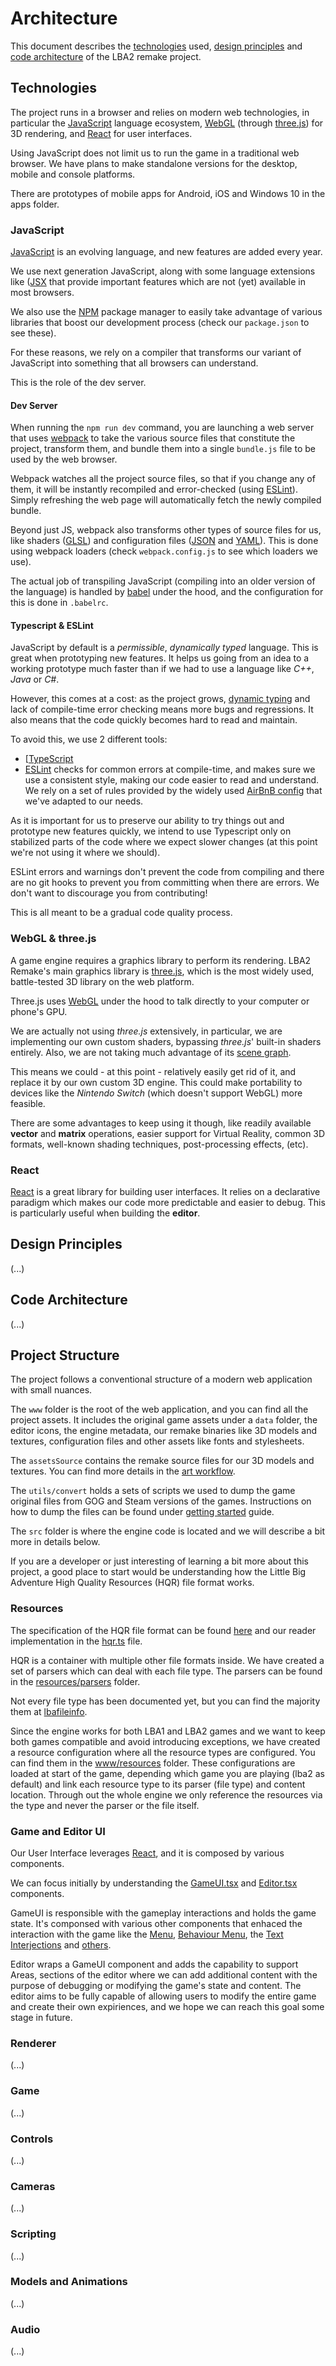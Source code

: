 # Architecture

This document describes the [technologies](#Technologies) used, [design principles](#design-principles) and [code architecture](#code-architecture) of the LBA2 remake project.


## Technologies

The project runs in a browser and relies on modern web technologies, in particular the [JavaScript](https://developer.mozilla.org/bm/docs/Web/JavaScript) language ecosystem, [WebGL](https://developer.mozilla.org/en-US/docs/Web/API/WebGL_API) (through [three.js](https://threejs.org/)) for 3D rendering, and [React](https://reactjs.org/) for user interfaces.

Using JavaScript does not limit us to run the game in a traditional web browser. We have plans to make standalone versions for the desktop, mobile and console platforms.

There are prototypes of mobile apps for Android, iOS and Windows 10 in the apps folder.

### JavaScript

[JavaScript](https://developer.mozilla.org/bm/docs/Web/JavaScript) is an evolving language, and new features are added every year.

We use next generation JavaScript, along with some language extensions like ([JSX](https://reactjs.org/docs/introducing-jsx.html) that provide important features which are not (yet) available in most browsers.

We also use the [NPM](https://www.npmjs.com/) package manager to easily take advantage of various libraries that boost our development process (check our `package.json` to see these).

For these reasons, we rely on a compiler that transforms our variant of JavaScript into something that all browsers can understand.

This is the role of the dev server.

#### Dev Server

When running the `npm run dev` command, you are launching a web server that uses [webpack](https://webpack.js.org/) to take the various source files that constitute the project, transform them, and bundle them into a single `bundle.js` file to be used by the web browser.

Webpack watches all the project source files, so that if you change any of them, it will be instantly recompiled and error-checked (using [ESLint](https://eslint.org/)). Simply refreshing the web page will automatically fetch the newly compiled bundle.

Beyond just JS, webpack also transforms other types of source files for us, like shaders ([GLSL](https://developer.mozilla.org/en-US/docs/Games/Techniques/3D_on_the_web/GLSL_Shaders)) and configuration files ([JSON](https://www.json.org/) and [YAML](http://yaml.org/)). This is done using webpack loaders (check `webpack.config.js` to see which loaders we use).

The actual job of transpiling JavaScript (compiling into an older version of the language) is handled by [babel](https://babeljs.io/) under the hood, and the configuration for this is done in `.babelrc`.

#### Typescript & ESLint

JavaScript by default is a _permissible_, _dynamically typed_ language. This is great when prototyping new features. It helps us going from an idea to a working prototype much faster than if we had to use a language like _C++_, _Java_ or _C#_.

However, this comes at a cost: as the project grows, [dynamic typing](https://developer.mozilla.org/en-US/docs/Glossary/Dynamic_typing) and lack of compile-time error checking means more bugs and regressions. It also means that the code quickly becomes hard to read and maintain.

To avoid this, we use 2 different tools:

* [[TypeScript](https://www.typescriptlang.org/)
* [ESLint](https://eslint.org/) checks for common errors at compile-time, and makes sure we use a consistent style, making our code easier to read and understand. We rely on a set of rules provided by the widely used [AirBnB config](https://github.com/airbnb/javascript) that we've adapted to our needs.

As it is important for us to preserve our ability to try things out and prototype new features quickly, we intend to use Typescript only on stabilized parts of the code where we expect slower changes (at this point we're not using it where we should).

ESLint errors and warnings don't prevent the code from compiling and there are no git hooks to prevent you from committing when there are errors. We don't want to discourage you from contributing!

This is all meant to be a gradual code quality process.

### WebGL & three.js

A game engine requires a graphics library to perform its rendering. LBA2 Remake's main graphics library is [three.js](https://threejs.org/), which is the most widely used, battle-tested 3D library on the web platform.

Three.js uses [WebGL](https://developer.mozilla.org/en-US/docs/Web/API/WebGL_API) under the hood to talk directly to your computer or phone's GPU.

We are actually not using _three.js_ extensively, in particular, we are implementing our own custom shaders, bypassing _three.js_' built-in shaders entirely.
Also, we are not taking much advantage of its [scene graph](https://en.wikipedia.org/wiki/Scene_graph).

This means we could - at this point - relatively easily get rid of it, and replace it by our own custom 3D engine. This could make portability to devices like the _Nintendo Switch_ (which doesn't support WebGL) more feasible.

There are some advantages to keep using it though, like readily available **vector** and **matrix** operations, easier support for Virtual Reality, common 3D formats, well-known shading techniques, post-processing effects, (etc).

### React

[React](https://reactjs.org/) is a great library for building user interfaces. It relies on a declarative paradigm which makes our code more predictable and easier to debug. This is particularly useful when building the **editor**.


## Design Principles

(...)


## Code Architecture

(...)

## Project Structure

The project follows a conventional structure of a modern web application with small nuances.

The `www` folder is the root of the web application, and you can find all the project assets. It includes the original game assets under a `data` folder, the editor icons, the engine metadata, our remake binaries like 3D models and textures, configuration files and other assets like fonts and stylesheets.

The `assetsSource` contains the remake source files for our 3D models and textures. You can find more details in the [art workflow](art_workflow.md).

The `utils/convert` holds a sets of scripts we used to dump the game original files from GOG and Steam versions of the games. Instructions on how to dump the files can be found under [getting started](getting_started.md) guide.

The `src` folder is where the engine code is located and we will describe a bit more in details below.

If you are a developer or just interesting of learning a bit more about this project, a good place to start would be understanding how the Little Big Adventure High Quality Resources (HQR) file format works.

### Resources
The specification of the HQR file format can be found [here](http://lbafileinfo.kazekr.net/index.php?title=High_quality_resource) and our  reader implementation in the [hqr.ts](../src/hqr.ts) file.

HQR is a container with multiple other file formats inside. We have created a set of parsers which can deal with each file type. The parsers can be found in the [resources/parsers](../src/resources/parsers) folder.

Not every file type has been documented yet, but you can find the majority them at [lbafileinfo](http://lbafileinfo.kazekr.net/index.php?title=File_formats_by_purpose).

Since the engine works for both LBA1 and LBA2 games and we want to keep both games compatible and avoid introducing exceptions, we have created a resource configuration where all the resource types are configured. You can find them in the [www/resources](../www/resources) folder. These configurations are loaded at start of the game, depending which game you are playing (lba2 as default) and link each resource type to its parser (file type) and content location. Through out the whole engine we only reference the resources via the type and never the parser or the file itself.


### Game and Editor UI

Our User Interface leverages [React](https://reactjs.org/), and it is composed by various components.

We can focus initially by understanding the [GameUI.tsx](../src/ui/GameUI.tsx) and [Editor.tsx](../src/ui/Editor.tsx) components.

GameUI is responsible with the gameplay interactions and holds the game state. It's componsed with various other components that enhaced the interaction with the game like the [Menu](../src/ui/Menu.tsx), [Behaviour Menu](../src/ui/BehaviourMenu.tsx), the [Text Interjections](../src/ui/TextInterjections.tsx) and [others](../src/ui/game).

Editor wraps a GameUI component and adds the capability to support Areas,
sections of the editor where we can add additional content with the purpose of debugging or modifying the game's state and content. The editor aims to be fully capable of allowing users to modify the entire game and create their own expiriences, and we hope we can reach this goal some stage in future.

### Renderer

(...)

### Game

(...)

### Controls

(...)

### Cameras

(...)

### Scripting

(...)

### Models and Animations

(...)

### Audio

(...)
